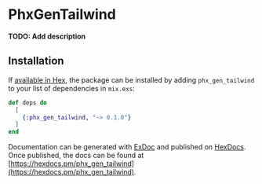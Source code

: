 # PhxGenTailwind

**TODO: Add description**

## Installation

If [available in Hex](https://hex.pm/docs/publish), the package can be installed
by adding `phx_gen_tailwind` to your list of dependencies in `mix.exs`:

```elixir
def deps do
  [
    {:phx_gen_tailwind, "~> 0.1.0"}
  ]
end
```

Documentation can be generated with [ExDoc](https://github.com/elixir-lang/ex_doc)
and published on [HexDocs](https://hexdocs.pm). Once published, the docs can
be found at [https://hexdocs.pm/phx_gen_tailwind](https://hexdocs.pm/phx_gen_tailwind).


